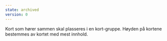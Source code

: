 ```yaml
---
state: archived
version: 0
---
```


Kort som hører sammen skal plasseres i en kort-gruppe. Høyden på kortene bestemmes av kortet med mest innhold.
